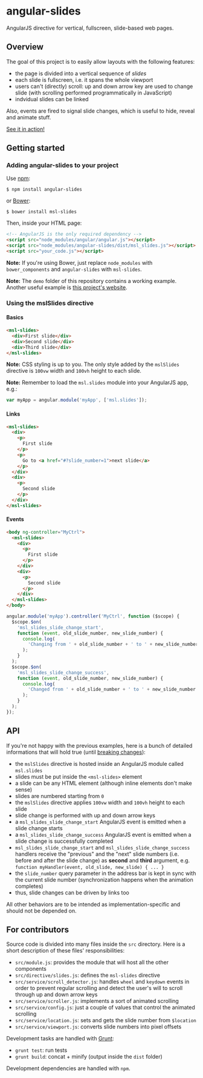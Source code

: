 # angular-slides

AngularJS directive for vertical, fullscreen, slide-based web pages.

## Overview

The goal of this project is to easily allow layouts with the following features:

* the page is divided into a vertical sequence of _slides_
* each slide is fullscreen, i.e. it spans the whole viewport
* users can't (directly) scroll: up and down arrow key are used to change slide
(with scrolling performed programmatically in JavaScript)
* indvidual slides can be linked

Also, events are fired to signal slide changes, which is useful to hide, reveal
and animate stuff.

[See it in action!](https://marcoliceti.github.io/angular-slides)

## Getting started

### Adding angular-slides to your project

Use [npm](https://nodejs.org/en/):

```
$ npm install angular-slides
```

or [Bower](https://bower.io/):

```
$ bower install msl-slides
```

Then, inside your HTML page:

```html
<!-- AngularJS is the only required dependency -->
<script src="node_modules/angular/angular.js"></script>
<script src="node_modules/angular-slides/dist/msl_slides.js"></script>
<script src="your_code.js"></script>
```

**Note:** If you're using Bower, just replace `node_modules` with
`bower_components` and `angular-slides` with `msl-slides`.

**Note:** The `demo` folder of this repository contains a working example.
Another useful example is
[this project's website](https://marcoliceti.github.io/angular-slides).

### Using the mslSlides directive

#### Basics

```html
<msl-slides>
  <div>First slide</div>
  <div>Second slide</div>
  <div>Third slide</div>
</msl-slides>
```

**Note:** CSS styling is up to you. The only style added by the `mslSlides`
directive is `100vw` width and `100vh` height to each slide.

**Note:** Remember to load the `msl.slides` module into your AngularJS app,
e.g.:

```javascript
var myApp = angular.module('myApp', ['msl.slides']);
```

#### Links

```html
<msl-slides>
  <div>
    <p>
      First slide
    </p>
    <p>
      Go to <a href="#?slide_number=1">next slide</a>
    </p>
  </div>
  <div>
    <p>
      Second slide
    </p>
  </div>
</msl-slides>
```

#### Events

```html
<body ng-controller="MyCtrl">
  <msl-slides>
    <div>
      <p>
        First slide
      </p>
    </div>
    <div>
      <p>
        Second slide
      </p>
    </div>
  </msl-slides>
</body>
```

```javascript
angular.module('myApp').controller('MyCtrl', function ($scope) {
  $scope.$on(
    'msl_slides_slide_change_start',
    function (event, old_slide_number, new_slide_number) {
      console.log(
        'Changing from ' + old_slide_number + ' to ' + new_slide_number
      );
    }
  );
  $scope.$on(
    'msl_slides_slide_change_success',
    function (event, old_slide_number, new_slide_number) {
      console.log(
        'Changed from ' + old_slide_number + ' to ' + new_slide_number
      );
    }
  );
});
```

## API

If you're not happy with the previous examples, here is a bunch of detailed
informations that will hold true (until [breaking changes](http://semver.org/)):

* the `mslSlides` directive is hosted inside an AngularJS module called
`msl.slides`
* slides must be put inside the `<msl-slides>` element
* a slide can be any HTML element (although inline elements don't make sense)
* slides are numbered starting from `0`
* the `mslSlides` directive applies `100vw` width and `100vh` height to each
slide
* slide change is performed with up and down arrow keys
* a `msl_slides_slide_change_start` AngularJS event is emitted when a slide
change starts
* a `msl_slides_slide_change_success` AngularJS event is emitted when a slide
change is successfully completed
* `msl_slides_slide_change_start` and `msl_slides_slide_change_success` handlers
receive the "previous" and the "next" slide numbers (i.e. before and after the
slide change) as **second** and **third** argument, e.g.
`function myHandler(event, old_slide, new_slide) { ... }`
* the `slide_number` query parameter in the address bar is kept in sync with
the current slide number (synchronization happens when the animation completes)
* thus, slide changes can be driven by links too

All other behaviors are to be intended as implementation-specific and should not
be depended on.

## For contributors

Source code is divided into many files inside the `src` directory. Here is
a short description of these files' responsibilities:

* `src/module.js`: provides the module that will host all the other components
* `src/directive/slides.js`: defines the `msl-slides` directive
* `src/service/scroll_detector.js`: handles `wheel` and `keydown` events in
order to prevent regular scrolling and detect the user's will to scroll through
up and down arrow keys
* `src/service/scroller.js`: implements a sort of animated scrolling
* `src/service/config.js`: just a couple of values that control the animated
scrolling
* `src/service/location.js`: sets and gets the slide number from `$location`
* `src/service/viewport.js`: converts slide numbers into pixel offsets

Development tasks are handled with [Grunt](http://gruntjs.com/):

* `grunt test`: run tests
* `grunt build`: concat + minify (output inside the `dist` folder)

Development dependencies are handled with `npm`.
